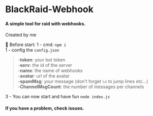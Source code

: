 # BlackRaid-Webhook
#### A simple tool for raid with webhooks.

Created by me

🔰 Before start:
1 - cmd: `npm i`  
1 - config the `config.json`  
>-**token**: your bot token  
-**serv**: the id of the server  
-**name**: the name of webhooks  
-**avatar**: url of the avatar  
-**spamMsg**: your message (don't forget `\n` to jump lines etc...)  
-**ChannelMsgCount**: the number of messages per channels  

3 - You can now start and have fun `node index.js `


#### If you have a problem, check issues.
